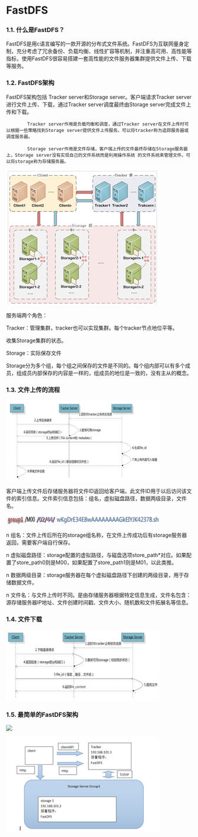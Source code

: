 # FastDFS

### 1.1. 什么是FastDFS？

FastDFS是用c语言编写的一款开源的分布式文件系统。FastDFS为互联网量身定制，充分考虑了冗余备份、负载均衡、线性扩容等机制，并注重高可用、高性能等指标，使用FastDFS很容易搭建一套高性能的文件服务器集群提供文件上传、下载等服务。

### 1.2. FastDFS架构

FastDFS架构包括 Tracker server和Storage server。客户端请求Tracker server进行文件上传、下载，通过Tracker server调度最终由Storage server完成文件上传和下载。

            Tracker server作用是负载均衡和调度，通过Tracker server在文件上传时可以根据一些策略找到Storage server提供文件上传服务。可以将tracker称为追踪服务器或调度服务器。

            Storage server作用是文件存储，客户端上传的文件最终存储在Storage服务器上，Storage server没有实现自己的文件系统而是利用操作系统 的文件系统来管理文件。可以将storage称为存储服务器。

![](../../.gitbook/assets/image%20%2878%29.png)

服务端两个角色：

Tracker：管理集群，tracker也可以实现集群。每个tracker节点地位平等。

收集Storage集群的状态。

Storage：实际保存文件

Storage分为多个组，每个组之间保存的文件是不同的。每个组内部可以有多个成员，组成员内部保存的内容是一样的，组成员的地位是一致的，没有主从的概念。

### 1.3. 文件上传的流程

![](../../.gitbook/assets/image%20%28200%29.png)

客户端上传文件后存储服务器将文件ID返回给客户端，此文件ID用于以后访问该文件的索引信息。文件索引信息包括：组名，虚拟磁盘路径，数据两级目录，文件名。

![](../../.gitbook/assets/image%20%28143%29.png)

n  组名：文件上传后所在的storage组名称，在文件上传成功后有storage服务器返回，需要客户端自行保存。

n  虚拟磁盘路径：storage配置的虚拟路径，与磁盘选项store\_path\*对应。如果配置了store\_path0则是M00，如果配置了store\_path1则是M01，以此类推。

n  数据两级目录：storage服务器在每个虚拟磁盘路径下创建的两级目录，用于存储数据文件。

n  文件名：与文件上传时不同。是由存储服务器根据特定信息生成，文件名包含：源存储服务器IP地址、文件创建时间戳、文件大小、随机数和文件拓展名等信息。

### 1.4. 文件下载

![](../../.gitbook/assets/image%20%2860%29.png)

### 1.5. 最简单的FastDFS架构

![](file:////Users/wupan/Library/Group%20Containers/UBF8T346G9.Office/TemporaryItems/msohtmlclip/clip_image005.png)

![](../../.gitbook/assets/image%20%281%29.png)

